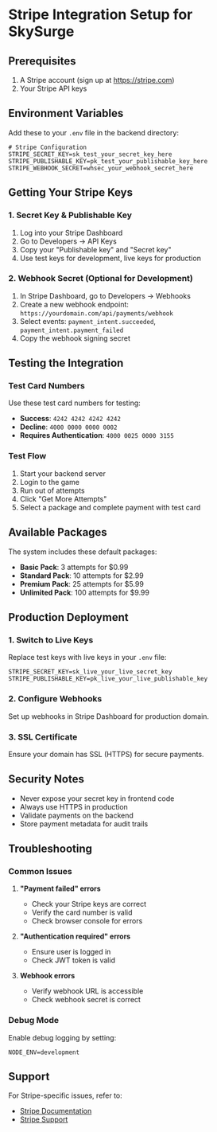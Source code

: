 # Stripe Integration Setup for SkySurge

## Prerequisites
1. A Stripe account (sign up at https://stripe.com)
2. Your Stripe API keys

## Environment Variables

Add these to your `.env` file in the backend directory:

```env
# Stripe Configuration
STRIPE_SECRET_KEY=sk_test_your_secret_key_here
STRIPE_PUBLISHABLE_KEY=pk_test_your_publishable_key_here
STRIPE_WEBHOOK_SECRET=whsec_your_webhook_secret_here
```

## Getting Your Stripe Keys

### 1. Secret Key & Publishable Key
1. Log into your Stripe Dashboard
2. Go to Developers → API Keys
3. Copy your "Publishable key" and "Secret key"
4. Use test keys for development, live keys for production

### 2. Webhook Secret (Optional for Development)
1. In Stripe Dashboard, go to Developers → Webhooks
2. Create a new webhook endpoint: `https://yourdomain.com/api/payments/webhook`
3. Select events: `payment_intent.succeeded`, `payment_intent.payment_failed`
4. Copy the webhook signing secret

## Testing the Integration

### Test Card Numbers
Use these test card numbers for testing:

- **Success**: `4242 4242 4242 4242`
- **Decline**: `4000 0000 0000 0002`
- **Requires Authentication**: `4000 0025 0000 3155`

### Test Flow
1. Start your backend server
2. Login to the game
3. Run out of attempts
4. Click "Get More Attempts"
5. Select a package and complete payment with test card

## Available Packages

The system includes these default packages:
- **Basic Pack**: 3 attempts for $0.99
- **Standard Pack**: 10 attempts for $2.99
- **Premium Pack**: 25 attempts for $5.99
- **Unlimited Pack**: 100 attempts for $9.99

## Production Deployment

### 1. Switch to Live Keys
Replace test keys with live keys in your `.env` file:
```env
STRIPE_SECRET_KEY=sk_live_your_live_secret_key
STRIPE_PUBLISHABLE_KEY=pk_live_your_live_publishable_key
```

### 2. Configure Webhooks
Set up webhooks in Stripe Dashboard for production domain.

### 3. SSL Certificate
Ensure your domain has SSL (HTTPS) for secure payments.

## Security Notes

- Never expose your secret key in frontend code
- Always use HTTPS in production
- Validate payments on the backend
- Store payment metadata for audit trails

## Troubleshooting

### Common Issues

1. **"Payment failed" errors**
   - Check your Stripe keys are correct
   - Verify the card number is valid
   - Check browser console for errors

2. **"Authentication required" errors**
   - Ensure user is logged in
   - Check JWT token is valid

3. **Webhook errors**
   - Verify webhook URL is accessible
   - Check webhook secret is correct

### Debug Mode
Enable debug logging by setting:
```env
NODE_ENV=development
```

## Support

For Stripe-specific issues, refer to:
- [Stripe Documentation](https://stripe.com/docs)
- [Stripe Support](https://support.stripe.com) 